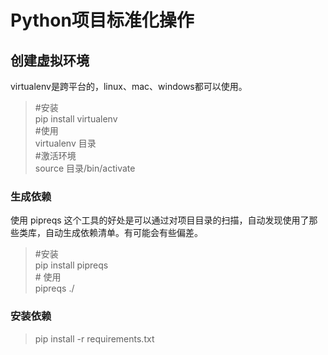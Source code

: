 # Python项目标准化操作



## 创建虚拟环境

virtualenv是跨平台的，linux、mac、windows都可以使用。  
  


> \#安装  
> pip install virtualenv  
> \#使用  
> virtualenv 目录  
>  \#激活环境  
> source 目录/bin/activate

### 生成依赖

  
使用 pipreqs 这个工具的好处是可以通过对项目目录的扫描，自动发现使用了那些类库，自动生成依赖清单。有可能会有些偏差。  
  


> \#安装  
> pip install pipreqs  
> \# 使用  
> pipreqs ./

### 安装依赖

> pip install  -r requirements.txt

